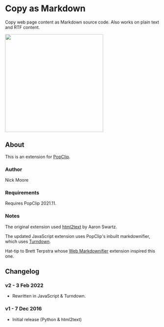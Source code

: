 # Copy as Markdown

Copy web page content as Markdown source code. Also works on plain text and RTF content.

<img src="https://raw.githubusercontent.com/pilotmoon/PopClip-Extensions/master/source/CopyAsMarkdown.popclipext/CopyAsMarkdown-demo.gif" width="320px">

## About

This is an extension for [PopClip](https://pilotmoon.com/popclip/).

### Author

Nick Moore

### Requirements

Requires PopClip 2021.11.

### Notes

The original extension used [html2text](https://pypi.python.org/pypi/html2text/3.200.3) by Aaron Swartz.

The updated JavaScript extension uses PopClip's inbuilt markdownifier, which uses [Turndown](https://github.com/mixmark-io/turndown).

Hat-tip to Brett Terpstra whose [Web Markdownifier](http://brettterpstra.com/2013/12/23/web-markdownifier-for-popclip/) extension inspired this one.

## Changelog

### v2 - 3 Feb 2022

* Rewritten in JavaScript & Turndown.

### v1 - 7 Dec 2016

* Initial release (Python & html2text)
